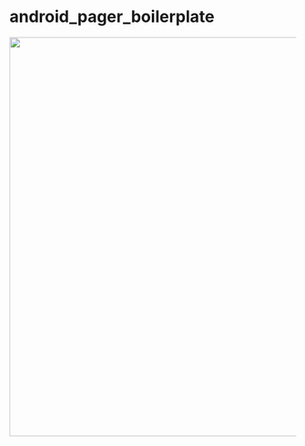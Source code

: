 # android_pager_boilerplate
<img height="700" src="https://github.com/zackdu35/android_filter_boilerplate/blob/master/demo.gif"/>
